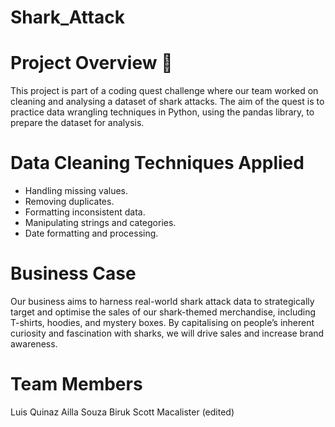 # Shark_Attack

# Project Overview :shark:
This project is part of a coding quest challenge where our team worked on cleaning and analysing a dataset of shark attacks. The aim of the quest is to practice data wrangling techniques in Python, using the pandas library, to prepare the dataset for analysis.

# Data Cleaning Techniques Applied

- Handling missing values.
- Removing duplicates.
- Formatting inconsistent data.
- Manipulating strings and categories.
- Date formatting and processing.

# Business Case
Our business aims to harness real-world shark attack data to strategically target and optimise the sales of our shark-themed merchandise, including T-shirts, hoodies, and mystery boxes. By capitalising on people’s inherent curiosity and fascination with sharks, we will drive sales and increase brand awareness.

# Team Members
Luis Quinaz
Ailla Souza
Biruk
Scott Macalister (edited) 
